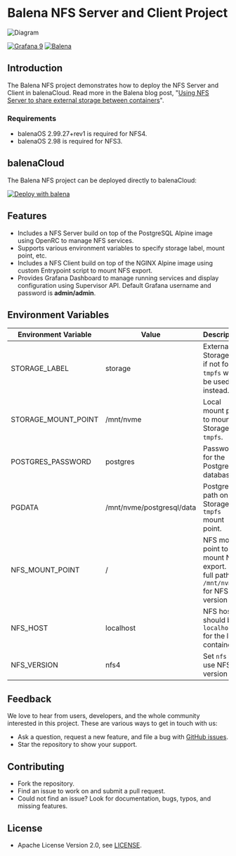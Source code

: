 # Balena NFS Server and Client Project

![Diagram](https://raw.githubusercontent.com/volkovlabs/balena-nfs/main/img/balena-nfs.png)

[![Grafana 9](https://img.shields.io/badge/Grafana-9-orange)](https://www.grafana.com)
[![Balena](https://github.com/volkovlabs/balena-nfs/actions/workflows/balena.yml/badge.svg)](https://github.com/volkovlabs/balena-nfs/actions/workflows/balena.yml)

## Introduction

The Balena NFS project demonstrates how to deploy the NFS Server and Client in balenaCloud. Read more in the Balena blog post, "[Using NFS Server to share external storage between containers](https://www.balena.io/blog/using-nfs-server-to-share-external-storage-between-containers-balena/)".

### Requirements

- balenaOS 2.99.27+rev1 is required for NFS4.
- balenaOS 2.98 is required for NFS3.

## balenaCloud

The Balena NFS project can be deployed directly to balenaCloud:

[![Deploy with balena](https://balena.io/deploy.svg)](https://dashboard.balena-cloud.com/deploy?repoUrl=https://github.com/volkovlabs/balena-nfs)

## Features

- Includes a NFS Server build on top of the PostgreSQL Alpine image using OpenRC to manage NFS services.
- Supports various environment variables to specify storage label, mount point, etc.
- Includes a NFS Client build on top of the NGINX Alpine image using custom Entrypoint script to mount NFS export.
- Provides Grafana Dashboard to manage running services and display configuration using Supervisor API. Default Grafana username and password is **admin/admin**.

## Environment Variables

| Environment Variable | Value                     | Description                                                                       |
| -------------------- | ------------------------- | --------------------------------------------------------------------------------- |
| STORAGE_LABEL        | storage                   | External Storage ID, if not found `tmpfs` will be used instead.                   |
| STORAGE_MOUNT_POINT  | /mnt/nvme                 | Local mount point to mount Storage or `tmpfs`.                                    |
| POSTGRES_PASSWORD    | postgres                  | Password for the PostgreSQL database.                                             |
| PGDATA               | /mnt/nvme/postgresql/data | PostgreSQL path on the Storage or `tmpfs` mount point.                            |
| NFS_MOUNT_POINT      | /                         | NFS mount point to mount NFS export. Set full path `/mnt/nvme` for NFS version 3. |
| NFS_HOST             | localhost                 | NFS host, should be `localhost` for the local container.                          |
| NFS_VERSION          | nfs4                      | Set `nfs` to use NFS version 3.                                                   |

## Feedback

We love to hear from users, developers, and the whole community interested in this project. These are various ways to get in touch with us:

- Ask a question, request a new feature, and file a bug with [GitHub issues](https://github.com/volkovlabs/balena-nfs/issues/new/choose).
- Star the repository to show your support.

## Contributing

- Fork the repository.
- Find an issue to work on and submit a pull request.
- Could not find an issue? Look for documentation, bugs, typos, and missing features.

## License

- Apache License Version 2.0, see [LICENSE](https://github.com/volkovlabs/balena-nfs/blob/main/LICENSE).
